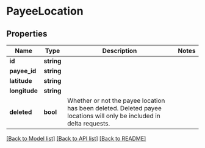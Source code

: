 # PayeeLocation

## Properties
Name | Type | Description | Notes
------------ | ------------- | ------------- | -------------
**id** | **string** |  | 
**payee_id** | **string** |  | 
**latitude** | **string** |  | 
**longitude** | **string** |  | 
**deleted** | **bool** | Whether or not the payee location has been deleted.  Deleted payee locations will only be included in delta requests. | 

[[Back to Model list]](../../README.md#documentation-for-models) [[Back to API list]](../../README.md#documentation-for-api-endpoints) [[Back to README]](../../README.md)

